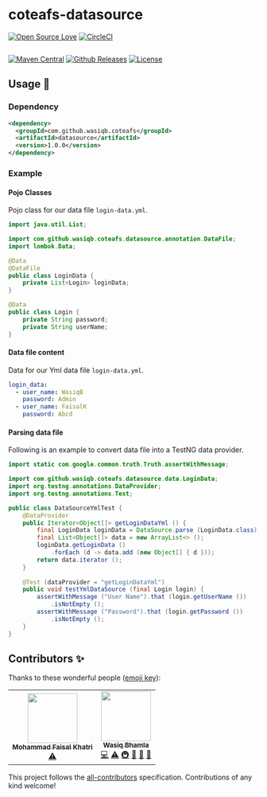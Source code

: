 # coteafs-datasource

[![Open Source Love](https://badges.frapsoft.com/os/v1/open-source.svg?v=103)][home]
[![CircleCI](https://circleci.com/gh/WasiqB/coteafs-datasource.svg?style=svg)][circleci]

<!-- ALL-CONTRIBUTORS-BADGE:START - Do not remove or modify this section -->
<a aria-label="All Contributors" href="#contributors-"><img alt="" src="https://img.shields.io/badge/all_contributors-2-17BB8A.svg?style=for-the-badge&labelColor=000000"></a>
<!-- ALL-CONTRIBUTORS-BADGE:END -->

[![Maven Central](https://img.shields.io/maven-central/v/com.github.wasiqb.coteafs/datasource.svg?style=for-the-badge)][maven]
[![Github Releases](https://img.shields.io/github/downloads/WasiqB/coteafs-datasource/total-green.svg?style=for-the-badge)][release]
[![License](https://img.shields.io/badge/License-Apache%202.0-blue.svg?style=for-the-badge)][license]

## Usage :running:

### Dependency

```xml
<dependency>
  <groupId>com.github.wasiqb.coteafs</groupId>
  <artifactId>datasource</artifactId>
  <version>1.0.0</version>
</dependency>
```

### Example

#### Pojo Classes

Pojo class for our data file `login-data.yml`.

```java
import java.util.List;

import com.github.wasiqb.coteafs.datasource.annotation.DataFile;
import lombok.Data;

@Data
@DataFile
public class LoginData {
    private List<Login> loginData;
}

@Data
public class Login {
    private String password;
    private String userName;
}
```

#### Data file content

Data for our Yml data file `login-data.yml`.

```yml
login_data:
  - user_name: WasiqB
    password: Admin
  - user_name: FaisalK
    password: Abcd
```

#### Parsing data file

Following is an example to convert data file into a TestNG data provider.

```java
import static com.google.common.truth.Truth.assertWithMessage;

import com.github.wasiqb.coteafs.datasource.data.LoginData;
import org.testng.annotations.DataProvider;
import org.testng.annotations.Test;

public class DataSourceYmlTest {
    @DataProvider
    public Iterator<Object[]> getLoginDataYml () {
        final LoginData loginData = DataSource.parse (LoginData.class);
        final List<Object[]> data = new ArrayList<> ();
        loginData.getLoginData ()
            .forEach (d -> data.add (new Object[] { d }));
        return data.iterator ();
    }
    
    @Test (dataProvider = "getLoginDataYml")
    public void testYmlDataSource (final Login login) {
        assertWithMessage ("User Name").that (login.getUserName ())
            .isNotEmpty ();
        assertWithMessage ("Password").that (login.getPassword ())
            .isNotEmpty ();
    }
}
```

## Contributors ✨

Thanks to these wonderful people ([emoji key][emojis]):

<!-- ALL-CONTRIBUTORS-LIST:START - Do not remove or modify this section -->
<!-- prettier-ignore-start -->
<!-- markdownlint-disable -->
<table>
  <tr>
    <td align="center"><a href="https://mfaisalkhatri.github.io"><img src="https://avatars3.githubusercontent.com/u/18361917?v=4" width="100px;" alt=""/><br /><sub><b>Mohammad Faisal Khatri</b></sub></a><br /><a href="https://github.com/WasiqB/coteafs-datasource/commits?author=mfaisalkhatri" title="Tests">⚠️</a></td>
    <td align="center"><a href="https://wasiqb.github.io"><img src="https://avatars3.githubusercontent.com/u/9130909?v=4" width="100px;" alt=""/><br /><sub><b>Wasiq Bhamla</b></sub></a><br /><a href="https://github.com/WasiqB/coteafs-datasource/commits?author=WasiqB" title="Code">💻</a> <a href="https://github.com/WasiqB/coteafs-datasource/commits?author=WasiqB" title="Tests">⚠️</a> <a href="#infra-WasiqB" title="Infrastructure (Hosting, Build-Tools, etc)">🚇</a> <a href="https://github.com/WasiqB/coteafs-datasource/commits?author=WasiqB" title="Documentation">📖</a> <a href="#ideas-WasiqB" title="Ideas, Planning, & Feedback">🤔</a> <a href="#maintenance-WasiqB" title="Maintenance">🚧</a></td>
  </tr>
</table>

<!-- markdownlint-enable -->
<!-- prettier-ignore-end -->
<!-- ALL-CONTRIBUTORS-LIST:END -->

This project follows the [all-contributors][contributors] specification. Contributions of any kind welcome!

[emojis]: https://allcontributors.org/docs/en/emoji-key
[contributors]: https://github.com/all-contributors/all-contributors
[home]: https://github.com/wasiqb/coteafs-config
[circleci]: https://circleci.com/gh/WasiqB/coteafs-datasource
[coverage]: https://sonarcloud.io/component_measures?id=com.github.wasiqb.coteafs%3Adatasource&metric=Coverage
[maven]: https://maven-badges.herokuapp.com/maven-central/com.github.wasiqb.coteafs/datasource
[release]: https://github.com/WasiqB/coteafs-datasource/releases
[license]: https://opensource.org/licenses/Apache-2.0